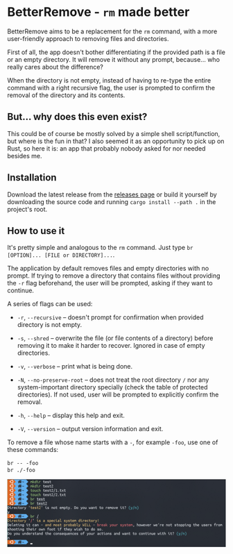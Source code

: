 # BetterRemove - `rm` made better

BetterRemove aims to be a replacement for the `rm` command, with a more user-friendly approach to
removing files and directories.

First of all, the app doesn't bother differentiating if the provided path is a file or an empty directory.
It will remove it without any prompt, because... who really cares about the difference?

When the directory is not empty, instead of having to re-type the entire command with a right recursive flag,
the user is prompted to confirm the removal of the directory and its contents.

## But... why does this even exist?
This could be of course be mostly solved by a simple shell script/function, but where is the fun in that?
I also seemed it as an opportunity to pick up on Rust, so here it is: an app that probably nobody asked for
nor needed besides me.

## Installation
Download the latest release from the [releases page](https://github.com/Nidrax/BetterRemove/releases) or
build it yourself by downloading the source code and running `cargo install --path .` in the project's root.

## How to use it
It's pretty simple and analogous to the `rm` command.
Just type `br [OPTION]... [FILE or DIRECTORY]...`.

The application by default removes files and empty directories with no prompt. 
If trying to remove a directory that contains files without providing the `-r` flag beforehand,
the user will be prompted, asking if they want to continue.

A series of flags can be used:

* `-r`, `--recursive` – doesn't prompt for confirmation when provided directory is not empty.
* `-s`, `--shred` – overwrite the file (or file contents of a directory) before removing it to make it
  harder to recover. Ignored in case of empty directories.
* `-v`, `--verbose` – print what is being done.

* `-N`, `--no-preserve-root` – does not treat the root directory `/` nor any system-important directory
  specially (check the table of protected directories). If not used, user will be prompted to explicitly
  confirm the removal.

* `-h`, `--help` – display this help and exit.
* `-V`, `--version` – output version information and exit.


To remove a file whose name starts with a `-`, for example
`-foo`, use one of these commands:

    br -- -foo
    br ./-foo

<img src="https://github.com/Nidrax/BetterRemove/blob/trunk/screenshot.png?raw=true" alt="br showcase">

